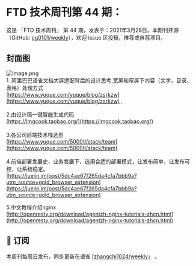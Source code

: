 # FTD 技术周刊第 44 期：
这是 「FTD 技术周刊」 第 44 期，发表于：2021年3月28日。本期刊开源（GitHub: [cg0101/weekly](https://github.com/cg0101/weekly)），欢迎 issue 区投稿，推荐或自荐项目。
## 封面图
![image.png](https://cdn.nlark.com/yuque/0/2020/png/132503/1605581180193-98e90bd2-f53f-453f-98a8-df39e01d870a.png#height=720&id=rfjYH&margin=%5Bobject%20Object%5D&name=image.png&originHeight=720&originWidth=1080&originalType=binary&size=1864803&status=done&style=none&width=1080)<br />1. 阿里巴巴语雀文档大屏适配背后的设计思考,宽屏和窄屏下内容（文字，目录，表格）处理方式<br />[https://www.yuque.com/yuque/blog/zsrkzw](https://www.yuque.com/yuque/blog/zsrkzw) ,<br />
<br />2.由设计稿一键智能生成代码<br />[https://imgcook.taobao.org/](https://imgcook.taobao.org/)<br />
<br />3.各公司前端技术栈选型<br />[https://www.yuque.com/5000tl/stack/team](https://www.yuque.com/5000tl/stack/team)<br />
<br />4.前端部署发展史，业务发展下，选用合适的部署模式，让发布简单，让发布可控，让系统稳定。<br />[https://juejin.im/post/5dc4ae67f265da4cfa7bbb9a?utm_source=gold_browser_extension](https://juejin.im/post/5dc4ae67f265da4cfa7bbb9a?utm_source=gold_browser_extension)

5.中文教程介绍nginx<br />[http://openresty.org/download/agentzh-nginx-tutorials-zhcn.html](http://openresty.org/download/agentzh-nginx-tutorials-zhcn.html)



## 📅 订阅
本周刊每周日发布，同步更新在语雀 [[zhangchi1024/weekly](https://www.yuque.com/zhangchi1024/weekly)」 。